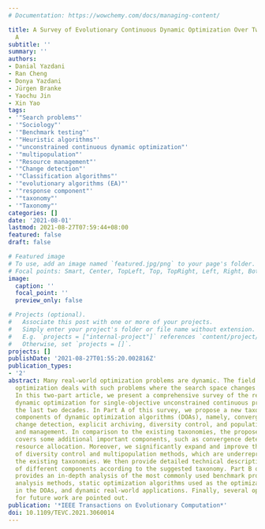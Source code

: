 ```yaml
---
# Documentation: https://wowchemy.com/docs/managing-content/

title: A Survey of Evolutionary Continuous Dynamic Optimization Over Two Decades—Part
  A
subtitle: ''
summary: ''
authors:
- Danial Yazdani
- Ran Cheng
- Donya Yazdani
- Jürgen Branke
- Yaochu Jin
- Xin Yao
tags:
- '"Search problems"'
- '"Sociology"'
- '"Benchmark testing"'
- '"Heuristic algorithms"'
- '"unconstrained continuous dynamic optimization"'
- '"multipopulation"'
- '"Resource management"'
- '"Change detection"'
- '"Classification algorithms"'
- '"evolutionary algorithms (EA)"'
- '"response component"'
- '"taxonomy"'
- '"Taxonomy"'
categories: []
date: '2021-08-01'
lastmod: 2021-08-27T07:59:44+08:00
featured: false
draft: false

# Featured image
# To use, add an image named `featured.jpg/png` to your page's folder.
# Focal points: Smart, Center, TopLeft, Top, TopRight, Left, Right, BottomLeft, Bottom, BottomRight.
image:
  caption: ''
  focal_point: ''
  preview_only: false

# Projects (optional).
#   Associate this post with one or more of your projects.
#   Simply enter your project's folder or file name without extension.
#   E.g. `projects = ["internal-project"]` references `content/project/deep-learning/index.md`.
#   Otherwise, set `projects = []`.
projects: []
publishDate: '2021-08-27T01:55:20.002816Z'
publication_types:
- '2'
abstract: Many real-world optimization problems are dynamic. The field of dynamic
  optimization deals with such problems where the search space changes over time.
  In this two-part article, we present a comprehensive survey of the research in evolutionary
  dynamic optimization for single-objective unconstrained continuous problems over
  the last two decades. In Part A of this survey, we propose a new taxonomy for the
  components of dynamic optimization algorithms (DOAs), namely, convergence detection,
  change detection, explicit archiving, diversity control, and population division
  and management. In comparison to the existing taxonomies, the proposed taxonomy
  covers some additional important components, such as convergence detection and computational
  resource allocation. Moreover, we significantly expand and improve the classifications
  of diversity control and multipopulation methods, which are underrepresented in
  the existing taxonomies. We then provide detailed technical descriptions and analysis
  of different components according to the suggested taxonomy. Part B of this survey
  provides an in-depth analysis of the most commonly used benchmark problems, performance
  analysis methods, static optimization algorithms used as the optimization components
  in the DOAs, and dynamic real-world applications. Finally, several opportunities
  for future work are pointed out.
publication: '*IEEE Transactions on Evolutionary Computation*'
doi: 10.1109/TEVC.2021.3060014
---
```


